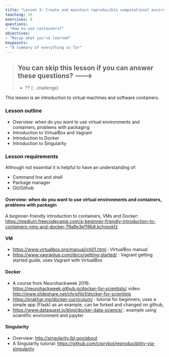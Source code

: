 ```yaml
---
title: "Lesson 3: Create and maintain reproducible computational environments"
teaching: 15
exercises: 0
questions:
- "How to use containers?"
objectives:
- "Recap what you've learned"
keypoints:
- "A summary of everything so far"
---
```


> ## You can skip this lesson if you can answer these questions? --->
>
>  - ??
{: .challenge}

This lesson is an introduction to virtual machines and software containers.

### Lesson outline

- Overview: when do you want to use virtual environments and containers, problems with packaging
- Introduction to VirtualBox and Vagrant
- Introduction to Docker
- Introduction to Singularity


### Lesson requirements

Although not essential it is helpful to have an understanding of:
 
- Command line and shell
- Package manager
- Git/Github


####  Overview: when do you want to use virtual environments and containers, problems with packagin

A beginner-friendly introduction to containers, VMs and Docker:
https://medium.freecodecamp.com/a-beginner-friendly-introduction-to-containers-vms-and-docker-79a9e3e119b#.kchrpokfz


#### VM

- https://www.virtualbox.org/manual/ch01.html : VirtualBox manual
- https://www.vagrantup.com/docs/getting-started/ : Vagrant getting started guide, uses Vagrant with VirtualBox


#### Docker
- A course from Neurohackweek 2016:
https://neurohackweek.github.io/docker-for-scientists/
video: http://www.slideshare.net/chrisfilo1/docker-for-scientists 
- https://prakhar.me/docker-curriculum/ : tutorial for beginners, uses a simple app (Flask) as an example, can be forked and changed on github, 
- https://www.dataquest.io/blog/docker-data-science/ : example using scientific environment and jupyter

#### Singularity
- Overview: http://singularity.lbl.gov/about
- A Singularity tutorial: https://github.com/cjprybol/reproducibility-via-singularity

